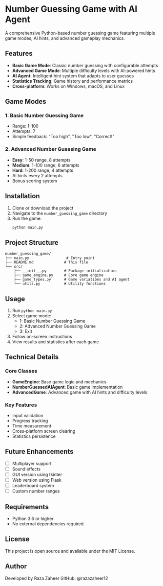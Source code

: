 # Number Guessing Game with AI Agent

A comprehensive Python-based number guessing game featuring multiple game modes, AI hints, and advanced gameplay mechanics.

## Features

- **Basic Game Mode**: Classic number guessing with configurable attempts
- **Advanced Game Mode**: Multiple difficulty levels with AI-powered hints
- **AI Agent**: Intelligent hint system that adapts to user guesses
- **Statistics Tracking**: Game history and performance metrics
- **Cross-platform**: Works on Windows, macOS, and Linux

## Game Modes

### 1. Basic Number Guessing Game
- Range: 1-100
- Attempts: 7
- Simple feedback: "Too high", "Too low", "Correct!"

### 2. Advanced Number Guessing Game
- **Easy**: 1-50 range, 8 attempts
- **Medium**: 1-100 range, 6 attempts
- **Hard**: 1-200 range, 4 attempts
- AI hints every 2 attempts
- Bonus scoring system

## Installation

1. Clone or download the project
2. Navigate to the `number_guessing_game` directory
3. Run the game:
   ```bash
   python main.py
   ```

## Project Structure

```
number_guessing_game/
├── main.py                 # Entry point
├── README.md              # This file
└── src/
    ├── __init__.py        # Package initialization
    ├── game_engine.py     # Core game engine
    ├── game_types.py      # Game variations and AI agent
    └── utils.py           # Utility functions
```

## Usage

1. Run `python main.py`
2. Select game mode:
   - 1: Basic Number Guessing Game
   - 2: Advanced Number Guessing Game
   - 3: Exit
3. Follow on-screen instructions
4. View results and statistics after each game

## Technical Details

### Core Classes

- **GameEngine**: Base game logic and mechanics
- **NumberGuessedAIAgent**: Basic game implementation
- **AdvancedGame**: Advanced game with AI hints and difficulty levels

### Key Features

- Input validation
- Progress tracking
- Time measurement
- Cross-platform screen clearing
- Statistics persistence

## Future Enhancements

- [ ] Multiplayer support
- [ ] Sound effects
- [ ] GUI version using tkinter
- [ ] Web version using Flask
- [ ] Leaderboard system
- [ ] Custom number ranges

## Requirements

- Python 3.6 or higher
- No external dependencies required

## License

This project is open source and available under the MIT License.

## Author

Developed by Raza Zaheer GitHub: @razazaheer12
